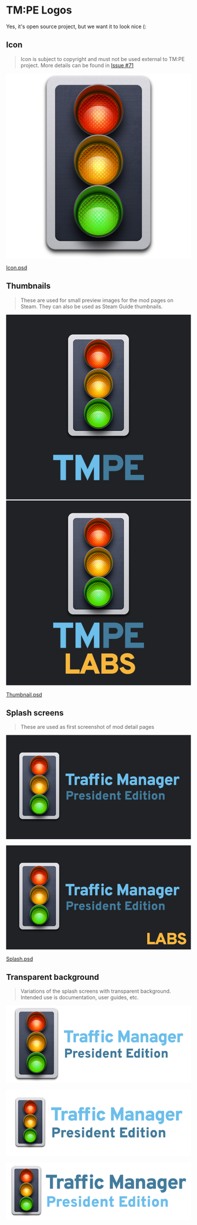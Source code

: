 # TM:PE Logos

Yes, it's open source project, but we want it to look nice (:

## Icon

> Icon is subject to copyright and must not be used external to TM:PE project. More details can be found in [Issue #71](https://github.com/krzychu124/Cities-Skylines-Traffic-Manager-President-Edition/issues/71)

![Icon](./iconfinder_43_277444.png)

[Icon.psd](./Icon.psd)

## Thumbnails

> These are used for small preview images for the mod pages on Steam. They can also be used as Steam Guide thumbnails.

![Thumbnail.png](./Thumbnail.png) ![Thumbnail.LABS.png](./Thumbnail.LABS.png)

[Thumbnail.psd](./Thumbnail.psd)

## Splash screens

> These are used as first screenshot of mod detail pages

![Splash.png](./Splash.png)

![Splash.LABS.png](./Splash.LABS.png)

[Splash.psd](./Splash.psd)

## Transparent background

> Variations of the splash screens with transparent background. Intended use is documentation, user guides, etc.

![Transparent.Large.png](./Transparent.Large.png)

![Transparent.png](./Transparent.png)

![Transparent.Alt.png](./Transparent.Alt.png)
